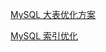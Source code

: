 
[MySQL 大表优化方案](https://segmentfault.com/a/1190000006158186)

[MySQL 索引优化](https://mp.weixin.qq.com/s/1jnwkifOGTYJhCCwu6zwHg)